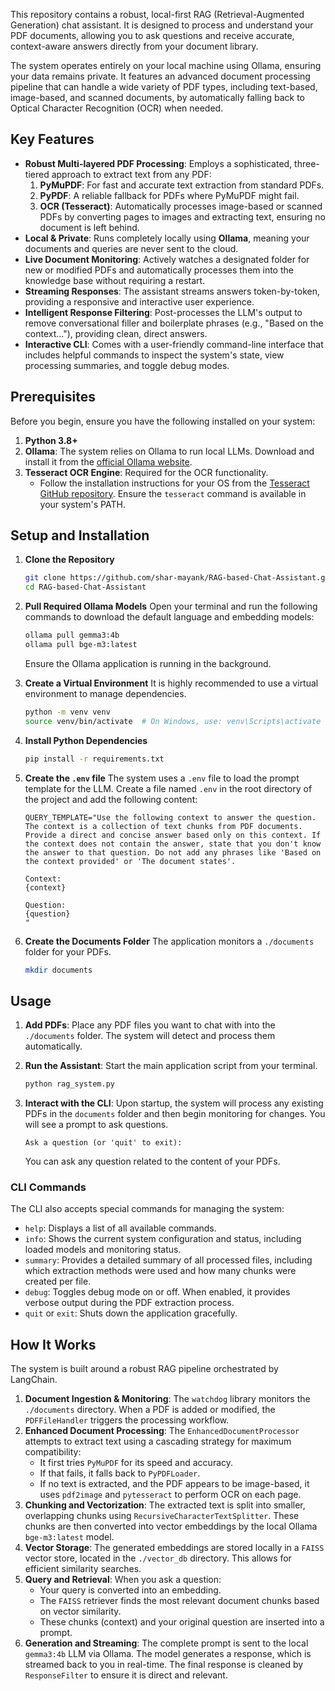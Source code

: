 This repository contains a robust, local-first RAG (Retrieval-Augmented Generation) chat assistant. It is designed to process and understand your PDF documents, allowing you to ask questions and receive accurate, context-aware answers directly from your document library.

The system operates entirely on your local machine using Ollama, ensuring your data remains private. It features an advanced document processing pipeline that can handle a wide variety of PDF types, including text-based, image-based, and scanned documents, by automatically falling back to Optical Character Recognition (OCR) when needed.

## Key Features

*   **Robust Multi-layered PDF Processing**: Employs a sophisticated, three-tiered approach to extract text from any PDF:
    1.  **PyMuPDF**: For fast and accurate text extraction from standard PDFs.
    2.  **PyPDF**: A reliable fallback for PDFs where PyMuPDF might fail.
    3.  **OCR (Tesseract)**: Automatically processes image-based or scanned PDFs by converting pages to images and extracting text, ensuring no document is left behind.
*   **Local & Private**: Runs completely locally using **Ollama**, meaning your documents and queries are never sent to the cloud.
*   **Live Document Monitoring**: Actively watches a designated folder for new or modified PDFs and automatically processes them into the knowledge base without requiring a restart.
*   **Streaming Responses**: The assistant streams answers token-by-token, providing a responsive and interactive user experience.
*   **Intelligent Response Filtering**: Post-processes the LLM's output to remove conversational filler and boilerplate phrases (e.g., "Based on the context..."), providing clean, direct answers.
*   **Interactive CLI**: Comes with a user-friendly command-line interface that includes helpful commands to inspect the system's state, view processing summaries, and toggle debug modes.

## Prerequisites

Before you begin, ensure you have the following installed on your system:

1.  **Python 3.8+**
2.  **Ollama**: The system relies on Ollama to run local LLMs. Download and install it from the [official Ollama website](https://ollama.com/).
3.  **Tesseract OCR Engine**: Required for the OCR functionality.
    *   Follow the installation instructions for your OS from the [Tesseract GitHub repository](https://github.com/tesseract-ocr/tesseract). Ensure the `tesseract` command is available in your system's PATH.

## Setup and Installation

1.  **Clone the Repository**
    ```bash
    git clone https://github.com/shar-mayank/RAG-based-Chat-Assistant.git
    cd RAG-based-Chat-Assistant
    ```

2.  **Pull Required Ollama Models**
    Open your terminal and run the following commands to download the default language and embedding models:
    ```bash
    ollama pull gemma3:4b
    ollama pull bge-m3:latest
    ```
    Ensure the Ollama application is running in the background.

3.  **Create a Virtual Environment**
    It is highly recommended to use a virtual environment to manage dependencies.
    ```bash
    python -m venv venv
    source venv/bin/activate  # On Windows, use: venv\Scripts\activate
    ```

4.  **Install Python Dependencies**
    ```bash
    pip install -r requirements.txt
    ```

5.  **Create the `.env` file**
    The system uses a `.env` file to load the prompt template for the LLM. Create a file named `.env` in the root directory of the project and add the following content:
    ```env
    QUERY_TEMPLATE="Use the following context to answer the question. The context is a collection of text chunks from PDF documents. Provide a direct and concise answer based only on this context. If the context does not contain the answer, state that you don't know the answer to that question. Do not add any phrases like 'Based on the context provided' or 'The document states'.

    Context:
    {context}

    Question:
    {question}
    "
    ```

6.  **Create the Documents Folder**
    The application monitors a `./documents` folder for your PDFs.
    ```bash
    mkdir documents
    ```

## Usage

1.  **Add PDFs**: Place any PDF files you want to chat with into the `./documents` folder. The system will detect and process them automatically.

2.  **Run the Assistant**: Start the main application script from your terminal.
    ```bash
    python rag_system.py
    ```

3.  **Interact with the CLI**:
    Upon startup, the system will process any existing PDFs in the `documents` folder and then begin monitoring for changes. You will see a prompt to ask questions.

    ```
    Ask a question (or 'quit' to exit):
    ```

    You can ask any question related to the content of your PDFs.

### CLI Commands

The CLI also accepts special commands for managing the system:

*   `help`: Displays a list of all available commands.
*   `info`: Shows the current system configuration and status, including loaded models and monitoring status.
*   `summary`: Provides a detailed summary of all processed files, including which extraction methods were used and how many chunks were created per file.
*   `debug`: Toggles debug mode on or off. When enabled, it provides verbose output during the PDF extraction process.
*   `quit` or `exit`: Shuts down the application gracefully.

## How It Works

The system is built around a robust RAG pipeline orchestrated by LangChain.

1.  **Document Ingestion & Monitoring**: The `watchdog` library monitors the `./documents` directory. When a PDF is added or modified, the `PDFFileHandler` triggers the processing workflow.
2.  **Enhanced Document Processing**: The `EnhancedDocumentProcessor` attempts to extract text using a cascading strategy for maximum compatibility:
    *   It first tries `PyMuPDF` for its speed and accuracy.
    *   If that fails, it falls back to `PyPDFLoader`.
    *   If no text is extracted, and the PDF appears to be image-based, it uses `pdf2image` and `pytesseract` to perform OCR on each page.
3.  **Chunking and Vectorization**: The extracted text is split into smaller, overlapping chunks using `RecursiveCharacterTextSplitter`. These chunks are then converted into vector embeddings by the local Ollama `bge-m3:latest` model.
4.  **Vector Storage**: The generated embeddings are stored locally in a `FAISS` vector store, located in the `./vector_db` directory. This allows for efficient similarity searches.
5.  **Query and Retrieval**: When you ask a question:
    *   Your query is converted into an embedding.
    *   The `FAISS` retriever finds the most relevant document chunks based on vector similarity.
    *   These chunks (context) and your original question are inserted into a prompt.
6.  **Generation and Streaming**: The complete prompt is sent to the local `gemma3:4b` LLM via Ollama. The model generates a response, which is streamed back to you in real-time. The final response is cleaned by `ResponseFilter` to ensure it is direct and relevant.